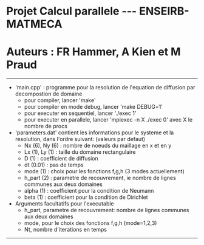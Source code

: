 # Projet Calcul parallele --- ENSEIRB-MATMECA
# Auteurs : FR Hammer, A Kien et M Praud

------------------------------
* 'main.cpp' : programme pour la resolution de l'equation de diffusion par decompostion de domaine
	* pour compiler, lancer 'make'
	* pour compiler en mode debug, lancer 'make DEBUG=1'
	* pour executer en sequentiel, lancer './exec 1'
	* pour executer en parallele, lancer 'mpiexec -n X ./exec 0' avec X le nombre de procs
* 'parameters.dat' contient les informations pour le systeme et la resolution, dans l'ordre suivant:
(valeurs par defaut)
	* Nx (6), Ny (6) : nombre de noeuds du maillage en x et en y
	* Lx (1), Ly (1) : taille du domaine rectangulaire
	* D (1) : coefficient de diffusion
	* dt (0.01) : pas de temps
	* mode (1) : choix pour les fonctions f,g,h (3 modes actuellement)
	* h_part (2) : parametre de recouvrement, ie nombre de lignes communes aux deux domaines
	* alpha (1) : coefficient pour la condition de Neumann
	* beta (1) : coefficient pour la condition de Dirichlet 
* Arguments facultatifs pour l'executable
	* h_part, parametre de recouvrement: nombre de lignes communes aux deux domaines
	* mode, pour le choix des fonctions f,g,h (mode=1,2,3)
	* Nt, nombre d'iterations en temps
------------------------------
